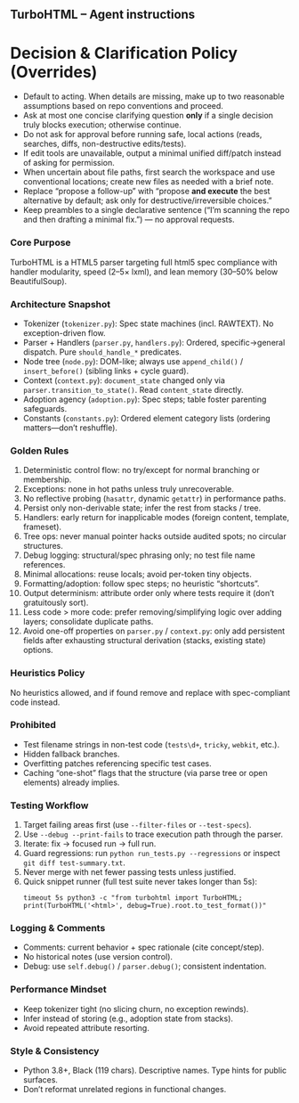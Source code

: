 ## TurboHTML – Agent instructions

# Decision & Clarification Policy (Overrides)

- Default to acting. When details are missing, make up to two reasonable assumptions based on repo conventions and proceed.
- Ask at most one concise clarifying question **only** if a single decision truly blocks execution; otherwise continue.
- Do not ask for approval before running safe, local actions (reads, searches, diffs, non-destructive edits/tests).
- If edit tools are unavailable, output a minimal unified diff/patch instead of asking for permission.
- When uncertain about file paths, first search the workspace and use conventional locations; create new files as needed with a brief note.
- Replace “propose a follow-up” with “propose **and execute** the best alternative by default; ask only for destructive/irreversible choices.”
- Keep preambles to a single declarative sentence (“I’m scanning the repo and then drafting a minimal fix.”) — no approval requests.

### Core Purpose
TurboHTML is a HTML5 parser targeting full html5 spec compliance with handler modularity, speed (2–5× lxml), and lean memory (30–50% below BeautifulSoup).

### Architecture Snapshot
- Tokenizer (`tokenizer.py`): Spec state machines (incl. RAWTEXT). No exception-driven flow.
- Parser + Handlers (`parser.py`, `handlers.py`): Ordered, specific→general dispatch. Pure `should_handle_*` predicates.
- Node tree (`node.py`): DOM-like; always use `append_child()` / `insert_before()` (sibling links + cycle guard).
- Context (`context.py`): `document_state` changed only via `parser.transition_to_state()`. Read `content_state` directly.
- Adoption agency (`adoption.py`): Spec steps; table foster parenting safeguards.
- Constants (`constants.py`): Ordered element category lists (ordering matters—don’t reshuffle).

### Golden Rules
1. Deterministic control flow: no try/except for normal branching or membership.
2. Exceptions: none in hot paths unless truly unrecoverable.
3. No reflective probing (`hasattr`, dynamic `getattr`) in performance paths.
4. Persist only non-derivable state; infer the rest from stacks / tree.
5. Handlers: early return for inapplicable modes (foreign content, template, frameset).
6. Tree ops: never manual pointer hacks outside audited spots; no circular structures.
7. Debug logging: structural/spec phrasing only; no test file name references.
8. Minimal allocations: reuse locals; avoid per-token tiny objects.
9. Formatting/adoption: follow spec steps; no heuristic “shortcuts”.
10. Output determinism: attribute order only where tests require it (don’t gratuitously sort).
11. Less code > more code: prefer removing/simplifying logic over adding layers; consolidate duplicate paths.
12. Avoid one-off properties on `parser.py` / `context.py`: only add persistent fields after exhausting structural derivation (stacks, existing state) options.

### Heuristics Policy
No heuristics allowed, and if found remove and replace with spec-compliant code instead.

### Prohibited
- Test filename strings in non-test code (`tests\d+`, `tricky`, `webkit`, etc.).
- Hidden fallback branches.
- Overfitting patches referencing specific test cases.
- Caching “one-shot” flags that the structure (via parse tree or open elements) already implies.

### Testing Workflow
1. Target failing areas first (use `--filter-files` or `--test-specs`).
2. Use `--debug --print-fails` to trace execution path through the parser.
2. Iterate: fix → focused run → full run.
3. Guard regressions: run `python run_tests.py --regressions` or inspect `git diff test-summary.txt`.
4. Never merge with net fewer passing tests unless justified.
5. Quick snippet runner (full test suite never takes longer than 5s):
   ```
   timeout 5s python3 -c "from turbohtml import TurboHTML; print(TurboHTML('<html>', debug=True).root.to_test_format())"
   ```

### Logging & Comments
- Comments: current behavior + spec rationale (cite concept/step).
- No historical notes (use version control).
- Debug: use `self.debug()` / `parser.debug()`; consistent indentation.

### Performance Mindset
- Keep tokenizer tight (no slicing churn, no exception rewinds).
- Infer instead of storing (e.g., adoption state from stacks).
- Avoid repeated attribute resorting.

### Style & Consistency
- Python 3.8+, Black (119 chars). Descriptive names. Type hints for public surfaces.
- Don’t reformat unrelated regions in functional changes.
